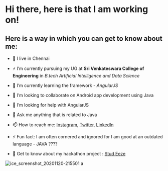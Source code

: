 # Hi there, here is that I am working on!


## Here is a way in which you can get to know about me:


- 🔭 I live in Chennai

- ⚡ I’m currently pursuing my UG at **Sri Venkateswara College of Engineering** in _B.tech Artificial Intelligence and Data Science_ 

- 🌱 I’m currently learning the framework - _AngularJS_

- 👯 I’m looking to collaborate on Android app development using Java

- 🤔 I’m looking for help with AngularJS

- 💬 Ask me anything that is related to Java

- 📫 How to reach me: [Instagram](https://www.instagram.com/thz_iz_vishnuoff/ "Vishnu Profile"), [Twitter](https://twitter.com/Vishnuvasan8 "Vishnu Profile"), [LinkedIn](https://www.linkedin.com/in/vishnuvasan-srinivasan-0b2012194/ "Vishnu Profile")

- ⚡ Fun fact: I am often cornered and ignored for I am good at an outdated language - JAVA ????

- 👯 Get to know about my hackathon project : [Stud Eeze](https://devfolio.co/submissions/stud-eeze "Hackathon Project") 



![ice_screenshot_20201120-215501](https://user-images.githubusercontent.com/64918181/99824037-2532f380-2b7b-11eb-8dd5-1b26e84d674a.png) a
